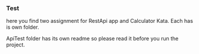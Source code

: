 ### Test
here you find two assignment for RestApi app and Calculator Kata. Each has is own folder.

ApiTest folder has its own readme so please read it before you run the project.
